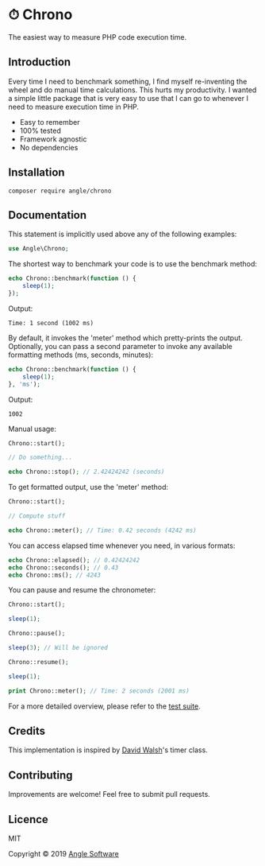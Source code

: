 # ⏱ Chrono

The easiest way to measure PHP code execution time.

## Introduction

Every time I need to benchmark something, I find myself re-inventing the wheel and do manual time calculations. This hurts my productivity. I wanted a simple little package that is very easy to use that I can go to whenever I need to measure execution time in PHP.

- Easy to remember
- 100% tested 
- Framework agnostic
- No dependencies

## Installation

```shell
composer require angle/chrono
```

## Documentation

This statement is implicitly used above any of the following examples:
```php
use Angle\Chrono;
```

The shortest way to benchmark your code is to use the benchmark method:
```php
echo Chrono::benchmark(function () {
    sleep(1);
});
```

Output:
```
Time: 1 second (1002 ms)
```

By default, it invokes the 'meter' method which pretty-prints the output. Optionally, you can pass a second parameter to invoke any available formatting methods (ms, seconds, minutes):
```php
echo Chrono::benchmark(function () {
    sleep(1);
}, 'ms');
```
Output:
```
1002
```

Manual usage:
```php
Chrono::start();

// Do something...

echo Chrono::stop(); // 2.42424242 (seconds)
```

To get formatted output, use the 'meter' method:
```php
Chrono::start();

// Compute stuff

echo Chrono::meter(); // Time: 0.42 seconds (4242 ms)
```

You can access elapsed time whenever you need, in various formats:
```php
echo Chrono::elapsed(); // 0.42424242
echo Chrono::seconds(); // 0.43
echo Chrono::ms(); // 4243
```

You can pause and resume the chronometer:
```php
Chrono::start();

sleep(1);

Chrono::pause();

sleep(3); // Will be ignored

Chrono::resume();

sleep(1);

print Chrono::meter(); // Time: 2 seconds (2001 ms)
```

For a more detailed overview, please refer to the [test suite](https://github.com/anglesoft/chrono/blob/master/tests/ChronoTest.php).

## Credits

This implementation is inspired by [David Walsh](https://davidwalsh.name/php-timer-benchmark)'s timer class.

## Contributing

Improvements are welcome! Feel free to submit pull requests.

## Licence

MIT

Copyright © 2019 [Angle Software](https://angle.software)
